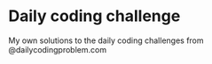# Daily coding challenge
 My own solutions to the daily coding challenges from @dailycodingproblem.com
